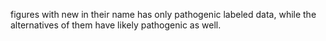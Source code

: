 figures with new in their name has only pathogenic labeled data, while the alternatives of them have likely pathogenic as well.